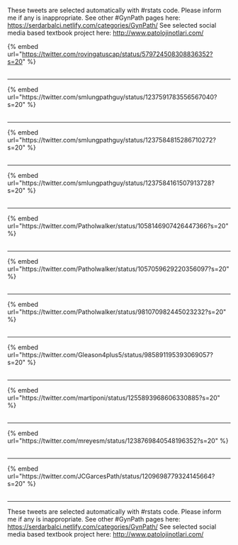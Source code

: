 

These tweets are selected automatically with #rstats code. Please inform me if any is inappropriate.
See other #GynPath pages here: https://serdarbalci.netlify.com/categories/GynPath/ 
See selected social media based textbook project here: http://www.patolojinotlari.com/

{% embed url="https://twitter.com/rovingatuscap/status/579724508308836352?s=20" %}<br>
<br>
<hr>
{% embed url="https://twitter.com/smlungpathguy/status/1237591783556567040?s=20" %}<br>
<br>
<hr>
{% embed url="https://twitter.com/smlungpathguy/status/1237584815286710272?s=20" %}<br>
<br>
<hr>
{% embed url="https://twitter.com/smlungpathguy/status/1237584161507913728?s=20" %}<br>
<br>
<hr>
{% embed url="https://twitter.com/Patholwalker/status/1058146907426447366?s=20" %}<br>
<br>
<hr>
{% embed url="https://twitter.com/Patholwalker/status/1057059629220356097?s=20" %}<br>
<br>
<hr>
{% embed url="https://twitter.com/Patholwalker/status/981070982445023232?s=20" %}<br>
<br>
<hr>
{% embed url="https://twitter.com/Gleason4plus5/status/985891195393069057?s=20" %}<br>
<br>
<hr>
{% embed url="https://twitter.com/martiponi/status/1255893968606330885?s=20" %}<br>
<br>
<hr>
{% embed url="https://twitter.com/mreyesm/status/1238769840548196352?s=20" %}<br>
<br>
<hr>
{% embed url="https://twitter.com/JCGarcesPath/status/1209698779324145664?s=20" %}<br>
<br>
<hr>


These tweets are selected automatically with #rstats code. Please inform me if any is inappropriate.
See other #GynPath pages here: https://serdarbalci.netlify.com/categories/GynPath/ 
See selected social media based textbook project here: http://www.patolojinotlari.com/

